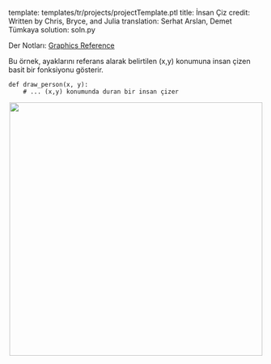 template: templates/tr/projects/projectTemplate.ptl
title: İnsan Çiz
credit: Written by Chris, Bryce, and Julia
translation: Serhat Arslan, Demet Tümkaya
solution: soln.py

Der Notları: [Graphics Reference]({{pathToRoot}}en/resources/graphics.html)<br/>

Bu örnek, ayaklarını referans alarak belirtilen (x,y) konumuna insan çizen basit bir fonksiyonu gösterir.

    def draw_person(x, y):
        # ... (x,y) konumunda duran bir insan çizer

<center>
<img style="width:500px" src="{{pathToRoot}}img/projects/drawPeople/demo2.png">	
</center>

